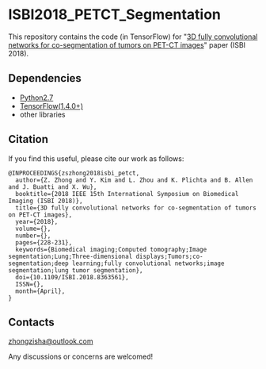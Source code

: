 # ISBI2018_PETCT_Segmentation

This repository contains the code (in TensorFlow) for "[3D fully convolutional networks for co-segmentation of tumors on PET-CT images](https://ieeexplore.ieee.org/abstract/document/8363561/)" paper (ISBI 2018). 

## Dependencies

- [Python2.7](https://www.python.org/downloads/)
- [TensorFlow(1.4.0+)](http://www.tensorflow.org)
- other libraries

## Citation

If you find this useful, please cite our work as follows:

```
@INPROCEEDINGS{zszhong2018isbi_petct,
  author={Z. Zhong and Y. Kim and L. Zhou and K. Plichta and B. Allen and J. Buatti and X. Wu},
  booktitle={2018 IEEE 15th International Symposium on Biomedical Imaging (ISBI 2018)},
  title={3D fully convolutional networks for co-segmentation of tumors on PET-CT images},
  year={2018},
  volume={},
  number={},
  pages={228-231},
  keywords={Biomedical imaging;Computed tomography;Image segmentation;Lung;Three-dimensional displays;Tumors;co-segmentation;deep learning;fully convolutional networks;image segmentation;lung tumor segmentation},
  doi={10.1109/ISBI.2018.8363561},
  ISSN={},
  month={April},
}
```

## Contacts
zhongzisha@outlook.com

Any discussions or concerns are welcomed!
